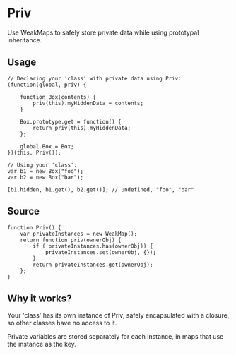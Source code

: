 Priv
====

Use WeakMaps to safely store private data while using prototypal inheritance.


Usage
-----

	// Declaring your 'class' with private data using Priv:
	(function(global, priv) {

		function Box(contents) {
			priv(this).myHiddenData = contents;
		}

		Box.prototype.get = function() {
			return priv(this).myHiddenData;
		};

		global.Box = Box;
	})(this, Priv());

	// Using your 'class':
	var b1 = new Box("foo");
	var b2 = new Box("bar");

	[b1.hidden, b1.get(), b2.get()]; // undefined, "foo", "bar"


Source
------

	function Priv() {
		var privateInstances = new WeakMap();
		return function priv(ownerObj) {
			if (!privateInstances.has(ownerObj)) {
				privateInstances.set(ownerObj, {});
			}
			return privateInstances.get(ownerObj);
		};
	}


Why it works?
-------------

Your 'class' has its own instance of Priv, safely encapsulated with a closure,
so other classes have no access to it.

Private variables are stored separately for each instance,  in maps that use the instance
as the key.
